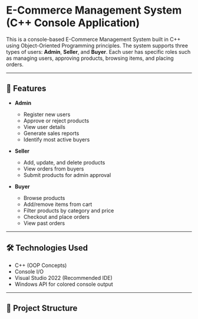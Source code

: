 # E-Commerce Management System (C++ Console Application)

This is a console-based E-Commerce Management System built in C++ using Object-Oriented Programming principles. The system supports three types of users: **Admin**, **Seller**, and **Buyer**. Each user has specific roles such as managing users, approving products, browsing items, and placing orders.

---

## 🔧 Features

- **Admin**
  - Register new users
  - Approve or reject products
  - View user details
  - Generate sales reports
  - Identify most active buyers

- **Seller**
  - Add, update, and delete products
  - View orders from buyers
  - Submit products for admin approval

- **Buyer**
  - Browse products
  - Add/remove items from cart
  - Filter products by category and price
  - Checkout and place orders
  - View past orders

---

## 🛠️ Technologies Used

- C++ (OOP Concepts)
- Console I/O
- Visual Studio 2022 (Recommended IDE)
- Windows API for colored console output

---

## 📂 Project Structure

